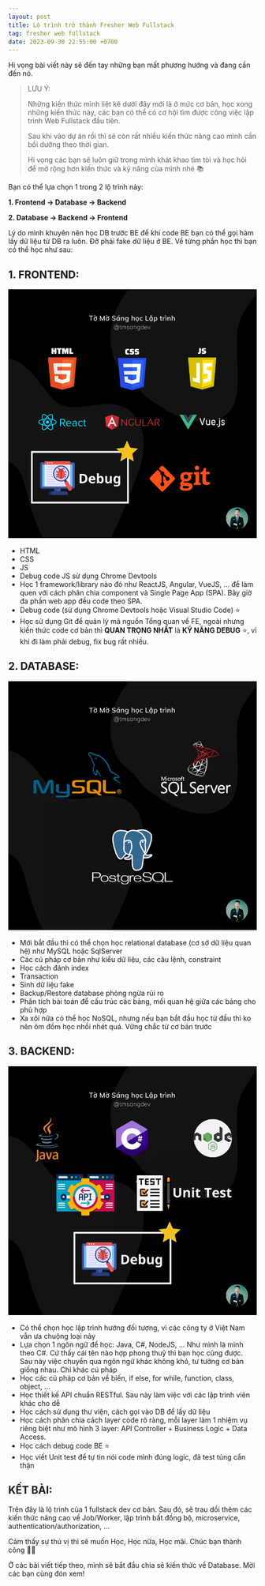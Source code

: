 ```yaml
---
layout: post
title: Lộ trình trở thành Fresher Web Fullstack
tag: fresher web fullstack
date: 2023-09-30 22:55:00 +0700
---
```


Hi vọng bài viết này sẽ đến tay những bạn mất phương hướng và đang cần đến nó.

> LƯU Ý: 
> 
> Những kiến thức mình liệt kê dưới đây mới là ở mức cơ bản, học xong những kiến thức này, các bạn có thể có cơ hội tìm được công việc lập trình Web Fullstack đầu tiên.
> 
> Sau khi vào dự án rồi thì sẽ còn rất nhiều kiến thức nâng cao mình cần bồi dưỡng theo thời gian. 
> 
> Hi vọng các bạn sẽ luôn giữ trong mình khát khao tìm tòi và học hỏi để mở rộng hơn kiến thức và kỹ năng của mình nhé 📚️


Bạn có thể lựa chọn 1 trong 2 lộ trình này:

**1. Frontend -> Database -> Backend**

**2. Database -> Backend -> Frontend**

Lý do mình khuyên nên học DB trước BE để khi code BE bạn có thể gọi hàm lấy dữ liệu từ DB ra luôn. Đỡ phải fake dữ liệu ở BE.
Về từng phần học thì bạn có thể học như sau:

## 1. FRONTEND:

![Các kiến thức Frontend cơ bản Fresher Web Fullstack cần nắm được](../images/fresher-frontend.png)

- HTML
- CSS
- JS
- Debug code JS sử dụng Chrome Devtools
- Học 1 framework/library nào đó như ReactJS, Angular, VueJS, ... để làm quen với cách phân chia component và Single Page App (SPA). Bây giờ đa phần web app đều code theo SPA.
- Debug code (sử dụng Chrome Devtools hoặc Visual Studio Code) ⭐️
- Học sử dụng Git để quản lý mã nguồn
Tổng quan về FE, ngoài nhưng kiến thức code cơ bản thì **QUAN TRỌNG NHẤT** là **KỸ NĂNG DEBUG** ⭐️, vì khi đi làm phải debug, fix bug rất nhiều. 

## 2. DATABASE:

![Các kiến thức Database cơ bản Fresher Web Fullstack cần nắm được](../images/fresher-database.png)

- Mới bắt đầu thì có thể chọn học relational database (cơ sở dữ liệu quan hệ) như MySQL hoặc SqlServer
- Các cú pháp cơ bản như kiểu dữ liệu, các câu lệnh, constraint
- Học cách đánh index
- Transaction
- Sinh dữ liệu fake
- Backup/Restore database phòng ngừa rủi ro
- Phân tích bài toán để cấu trúc các bảng, mối quan hệ giữa các bảng cho phù hợp
- Xa xôi nữa có thể học NoSQL, nhưng nếu bạn bắt đầu học từ đầu thì ko nên ôm đồm học nhồi nhét quá. Vững chắc từ cơ bản trước

## 3. BACKEND:

![Các kiến thức Backend cơ bản Fresher Web Fullstack cần nắm được](../images/fresher-backend.png)

- Có thể chọn học lập trình hướng đối tượng, vì các công ty ở Việt Nam vẫn ưa chuộng loại này
- Lựa chọn 1 ngôn ngữ để học: Java, C#, NodeJS, ... Như mình là mình theo C#. Cứ thấy cái tên nào hợp phong thuỷ thì bạn học cũng được. Sau này việc chuyển qua ngôn ngữ khác không khó, tư tưởng cơ bản giống nhau. Chỉ khác cú pháp
- Học các cú pháp cơ bản về biến, if else, for while, function, class, object, ...
- Học thiết kế API chuẩn RESTful. Sau này làm việc với các lập trình viên khác cho dễ
- Học cách sử dụng thư viện, cách gọi vào DB để lấy dữ liệu
- Học cách phân chia cách layer code rõ ràng, mỗi layer làm 1 nhiệm vụ riêng biệt như mô hình 3 layer: API Controller + Business Logic + Data Access.
- Học cách debug code BE ⭐️
- Học viết Unit test để tự tin nói code mình đúng logic, đã test tủng cẩn thận

## KẾT BÀI:

Trên đây là lộ trình của 1 fullstack dev cơ bản. Sau đó, sẽ trau dồi thêm các kiến thức nâng cao về Job/Worker, lập trình bất đồng bộ, microservice, authentication/authorization, ...

Cảm thấy sự thú vị thì sẽ muốn Học, Học nữa, Học mãi. Chúc bạn thành công 🤜🤛

Ở các bài viết tiếp theo, mình sẽ bắt đầu chia sẻ kiến thức về Database. Mời các bạn cùng đón xem!